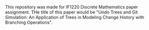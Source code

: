 This repository was made for IF1220 Discrete Mathematics paper assignment. THe title of this paper would be "Undo Trees and Git Simulation: An Application
of Trees in Modeling Change History with Branching Operations". 
